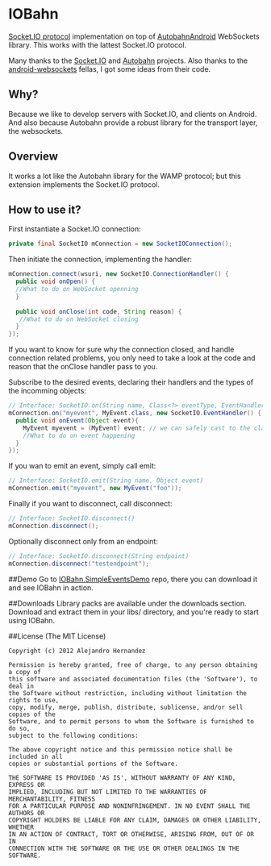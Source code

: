 IOBahn
======

[Socket.IO protocol](https://github.com/LearnBoost/socket.io-spec) implementation on top of [AutobahnAndroid](https://github.com/tavendo/AutobahnAndroid) WebSockets library.
This works with the lattest Socket.IO protocol.

Many thanks to the [Socket.IO](http://socket.io/) and [Autobahn](http://autobahn.ws/) projects.
Also thanks to the [android-websockets](https://github.com/koush/android-websockets) fellas, I got some ideas from their code.

## Why?

Because we like to develop servers with Socket.IO, and clients on Android.
And also because Autobahn provide a robust library for the transport layer, the websockets.

## Overview

It works a lot like the Autobahn library for the WAMP protocol; but this extension implements the Socket.IO protocol.

## How to use it? 

First instantiate a Socket.IO connection:
```java
private final SocketIO mConnection = new SocketIOConnection();
```

Then initiate the connection, implementing the handler:
```java
mConnection.connect(wsuri, new SocketIO.ConnectionHandler() {
  public void onOpen() {
  //What to do on WebSocket openning
  }
  
  public void onClose(int code, String reason) {
   //What to do on WebSocket closing
  }
});
```
If you want to know for sure why the connection closed, and handle connection related problems, you only need to take a look at the code and reason that the onClose handler pass to you.

Subscribe to the desired events, declaring their handlers and the types of the incomming objects:
```java
// Interface: SocketIO.on(String name, Class<?> eventType, EventHandler eventHandler)
mConnection.on("myevent", MyEvent.class, new SocketIO.EventHandler() {
  public void onEvent(Object event){
    MyEvent myevent = (MyEvent) event; // we can safely cast to the class we specified before
    //What to do on event happening
  }
});
```

If you wan to emit an event, simply call emit:
```java
// Interface: SocketIO.emit(String name, Object event)
mConnection.emit("myevent", new MyEvent("foo"));
```

Finally if you want to disconnect, call disconnect:
```java
// Interface: SocketIO.disconnect()
mConnection.disconnect();
```

Optionally disconnect only from an endpoint:
```java
// Interface: SocketIO.disconnect(String endpoint)
mConnection.disconnect("testendpoint");
```

##Demo
Go to [IOBahn.SimpleEventsDemo](https://github.com/magnux/IOBahn.SimpleEventsDemo) repo, there you can download it and see IOBahn in action.

##Downloads
Library packs are available under the downloads section. Download and extract them in your libs/ directory, and you're ready to start using IOBahn.

##License
(The MIT License)
    
    Copyright (c) 2012 Alejandro Hernandez
    
    Permission is hereby granted, free of charge, to any person obtaining a copy of
    this software and associated documentation files (the 'Software'), to deal in
    the Software without restriction, including without limitation the rights to use,
    copy, modify, merge, publish, distribute, sublicense, and/or sell copies of the
    Software, and to permit persons to whom the Software is furnished to do so,
    subject to the following conditions:
    
    The above copyright notice and this permission notice shall be included in all
    copies or substantial portions of the Software.
    
    THE SOFTWARE IS PROVIDED 'AS IS', WITHOUT WARRANTY OF ANY KIND, EXPRESS OR
    IMPLIED, INCLUDING BUT NOT LIMITED TO THE WARRANTIES OF MERCHANTABILITY, FITNESS
    FOR A PARTICULAR PURPOSE AND NONINFRINGEMENT. IN NO EVENT SHALL THE AUTHORS OR
    COPYRIGHT HOLDERS BE LIABLE FOR ANY CLAIM, DAMAGES OR OTHER LIABILITY, WHETHER
    IN AN ACTION OF CONTRACT, TORT OR OTHERWISE, ARISING FROM, OUT OF OR IN
    CONNECTION WITH THE SOFTWARE OR THE USE OR OTHER DEALINGS IN THE SOFTWARE.